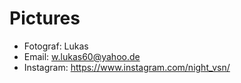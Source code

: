 
# Pictures 

- Fotograf: Lukas 
- Email: w.lukas60@yahoo.de
- Instagram: https://www.instagram.com/night_vsn/
